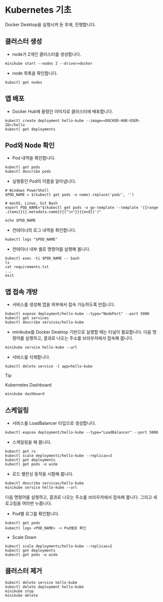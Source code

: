 # Kubernetes 기초

Docker Desktop을 실행시켜 둔 후에, 진행합니다.

## 클러스터 생성

- node가 2개인 클러스터를 생성합니다.
```
minikube start --nodes 2 --driver=docker
```

- node 목록을 확인합니다.
```
kubectl get nodes
```


## 앱 배포
- Docker Hub에 올렸던 이미지로 클러스터에 배포합니다.
```
kubectl create deployment hello-kube --image=<DOCKER-HUB-USER-ID>/hello
kubectl get deployments
```

## Pod와 Node 확인
- Pod 내역을 확인합니다.
```
kubectl get pods
kubectl describe pods
```

- 실행중인 Pod의 이름을 알아냅니다.
```
# Windows PowerShell
$POD_NAME = $(kubectl get pods -o name).replace('pod/', '')

# macOS, Linux, Git Bash
export POD_NAME="$(kubectl get pods -o go-template --template '{{range .items}}{{.metadata.name}}{{"\n"}}{{end}}')"

echo $POD_NAME
```

- 컨테이너의 로그 내역을 확인합니다.
```
kubectl logs "$POD_NAME"
```

- 컨테이너 내부 셸로 명령어를 실행해 봅니다.
```
kubectl exec -ti $POD_NAME -- bash
ls
cat requirements.txt
...
exit
```

## 앱 접속 개방

- 서비스를 생성해 앱을 외부에서 접속 가능하도록 만듭니다.
```
kubectl expose deployment/hello-kube --type="NodePort" --port 5000
kubectl get services
kubectl describe services/hello-kube
```

- minikube를 Docker Desktop 기반으로 실행할 때는 터널이 필요합니다. 
다음 명령어를 실행하고, 결과로 나오는 주소를 브라우저에서 접속해 봅니다.
```
minikube service hello-kube --url
```

- 서비스를 삭제합니다.
```
kubectl delete service -l app=hello-kube
```

> [!TIP]
> Kubernetes Dashboard
```sh
minikube dashboard
```


## 스케일링
- 서비스를 LoadBalancer 타입으로 생성합니다.
```
kubectl expose deployment/hello-kube --type="LoadBalancer" --port 5000
```

- 스케일링을 해 봅니다.
```
kubectl get rs
kubectl scale deployments/hello-kube --replicas=3
kubectl get deployments
kubectl get pods -o wide
```

- 로드 밸런싱 동작을 시험해 봅니다.
```
kubectl describe services/hello-kube
minikube service hello-kube --url
```
다음 명령어를 실행하고, 결과로 나오는 주소를 브라우저에서 접속해 봅니다.
그리고 새로고침을 여러번 누릅니다.

- Pod별 로그를 확인합니다.
```
kubectl get pods
kubectl logs <POD_NAME> -> Pod별로 확인
```

- Scale Down
```
kubectl scale deployments/hello-kube --replicas=2
kubectl get deployments
kubectl get pods -o wide
```


## 클러스터 제거 

```
kubectl delete service hello-kube
kubectl delete deployment hello-kube
minikube stop
minikube delete
```